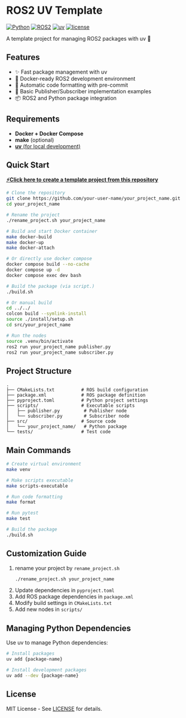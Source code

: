 # ROS2 UV Template

[![Python](https://img.shields.io/badge/Python-3.12-blue?logo=python&logoColor=white)](https://www.python.org)
[![ROS2](https://img.shields.io/badge/ROS2-Jazzy-blue?logo=ros&logoColor=white)](https://docs.ros.org/en/jazzy)
[![uv](https://img.shields.io/badge/uv-0.5.x-blue)](https://docs.astral.sh/uv/)
[![license](https://img.shields.io/badge/License-MIT-green.svg)](LICENSE)

A template project for managing ROS2 packages with uv 🚀

## Features

- ✨ Fast package management with uv
- 🐋 Docker-ready ROS2 development environment
- 🔧 Automatic code formatting with pre-commit
- 🎯 Basic Publisher/Subscriber implementation examples
- 📦 ROS2 and Python package integration

## Requirements

- **Docker + Docker Compose**
- **make** (optional)
- [**uv** (for local development)](https://docs.astral.sh/uv/)

## Quick Start

[**⚡️Click here to create a template project from this repository**](https://github.com/new?template_name=ros2_uv_template&template_owner=Geson-anko)

```bash
# Clone the repository
git clone https://github.com/your-user-name/your_project_name.git
cd your_project_name

# Rename the project
./rename_project.sh your_project_name

# Build and start Docker container
make docker-build
make docker-up
make docker-attach

# Or directly use docker compose
docker compose build --no-cache
docker compose up -d
docker compose exec dev bash

# Build the package (via script.)
./build.sh

# Or manual build
cd ../../
colcon build --symlink-install
source ./install/setup.sh
cd src/your_project_name

# Run the nodes
source .venv/bin/activate
ros2 run your_project_name publisher.py
ros2 run your_project_name subscriber.py
```

## Project Structure

```
.
├── CMakeLists.txt          # ROS build configuration
├── package.xml             # ROS package definition
├── pyproject.toml          # Python project settings
├── scripts/                # Executable scripts
│   ├── publisher.py         # Publisher node
│   └── subscriber.py        # Subscriber node
├── src/                    # Source code
│   └── your_project_name/   # Python package
└── tests/                  # Test code
```

## Main Commands

```bash
# Create virtual environment
make venv

# Make scripts executable
make scripts-executable

# Run code formatting
make format

# Run pytest
make test

# Build the package
./build.sh
```

## Customization Guide

1. rename your project by `rename_project.sh`
   ```sh
   ./rename_project.sh your_project_name
   ```
2. Update dependencies in `pyproject.toml`
3. Add ROS package dependencies in `package.xml`
4. Modify build settings in `CMakeLists.txt`
5. Add new nodes in `scripts/`

## Managing Python Dependencies

Use uv to manage Python dependencies:

```bash
# Install packages
uv add {package-name}

# Install development packages
uv add --dev {package-name}
```

## License

MIT License - See [LICENSE](LICENSE) for details.
